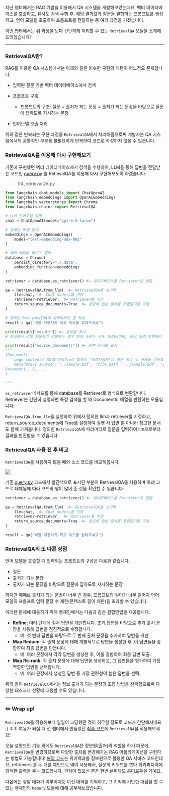 지난 챕터에서는 RAG 기법을 이용해서 QA 시스템을 개발해보았는데요, 벡터 데이터베이스를 호출하고, 유사도 검색 수행 후, 해당 결과값과 질문을 결합하는 프롬프트를 생성하고, 언어 모델을 호출하여 프롬프트를 전달하는 등 여러 과정을 거쳤습니다.

이번 챕터에서는 위 과정을 보다 간단하게 처리할 수 있는 `RetrievalQA` 모듈을 소개해드리겠습니다!

---

### RetrievalQA란?

RAG를 이용한 QA 시스템에서는 아래와 같은 비슷한 구현의 패턴이 어느정도 존재합니다. 

- 입력된 질문 기반 벡터 데이터베이스에서 검색

- 프롬프트 구축 
  
  - 프롬프트의 구조: 질문 + 출처가 되는 문장 + 출처가 되는 문장을 바탕으로 질문에 답하도록 지시하는 문장

- 언어모델 호출 처리

위와 같은 반복되는 구현 과정을 `RetrievalQA`에서 처리해줌으로써 개발자는 QA 시스템에서의 공통적인 부분을 불필요하게 반복하여 코드로 작성하지 않을 수 있습니다.

### RetrievalQA를 이용해 다시 구현해보기

기존에 구현했던 벡터 데이터베이스에서 검색을 수행하여, LLM을 통해 답변을 전달받는 코드인 [query.py](https://git.bwg.co.kr/gitlab/study/langchain/-/wikis/02_Langchain%EB%AA%A8%EB%93%88-02_Retrieval_3_PDF%EA%B8%B0%EB%B0%98-%EC%B1%97%EB%B4%87%EB%A7%8C%EB%93%A4%EA%B8%B0-(%EC%8B%A4%EC%8A%B5)#2-%EA%B2%80%EC%83%89-%EB%B0%8F-%ED%94%84%EB%A1%AC%ED%94%84%ED%8A%B8-%EA%B5%AC%EC%B6%95) 를 RetievalQA를 이용해 다시 구현해보도록 하겠습니다.

> 04_retrievalQA.py

```python
from langchain.chat_models import ChatOpenAI
from langchain.embeddings import OpenAIEmbeddings
from langchain.vectorstores import Chroma
from langchain.chains import RetrievalQA

# LLM 언어모델 정의
chat = ChatOpenAI(model="gpt-3.5-turbo")

# 임베딩 모델 정의
embeddings = OpenAIEmbeddings(
    model="text-embedding-ada-002"
)

# 벡터 데이터 베이스 정의
database = Chroma(
    persist_directory="./.data",
    embedding_function=embeddings
)

retriever = database.as_retriever() #← 데이터베이스를 Retriever로 변환

qa = RetrievalQA.from_llm(  #← RetrievalQA를 초기화
    llm=chat,  #← Chat models를 지정
    retriever=retriever,  #← Retriever를 지정
    return_source_documents=True  #← 응답에 원본 문서를 포함할지를 지정
)

# 정의한 RetrievalQA에 파라미터로 질 작성
result = qa("비행 자동차의 최고 속도를 알려주세요")

print(result["result"]) #← 응답을 표시
# 도심에서 비행 자동차가 비행하는 경우 최대 속도는 시속 150km이며, 도시 외의 지역에서 비행 자동차가 비행하는 경우 최대 속도는 시속 250km입니다.

print(result["source_documents"]) #← 원본 문서를 표시
"""
[Document(
    page_content='제2조(정의)\n이 법에서 "비행자동차"라 함은 지상 및 공중을 이동할 수 있는 능력을 가진 차량을 말한다....', 
    metadata={'source': './sample.pdf', 'file_path': './sample.pdf', 'page': 3, 'total_pages': 12, 'format': 'PDF 1.7', 'title': '하늘을 나는 자동차 관련 법제도', 'author': '', 'subject': '', 'keywords': ', docId:825DD61FFAE9658C7293B36CB13F138C', 'creator': 'Microsoft Office Word', 'producer': 'Aspose.Words for .NET 23.11.0', 'creationDate': 'D:20231207125109Z', 'modDate': "D:20231211174122+09'00'", 'trapped': ''}), 
Document(...), ...
]

"""
```

`as_retriever`메서드를 통해 database를 Retriever로 형식으로 변환합니다. Retriever는 간단히 설명하면 특정 검색을 할 때 Document의 배열을 반환하는 모듈입니다. 

`RetrievalQA.from_llm`을 실행하여 위에서 정의한 llm과 retriever를 지정하고, return_source_documents에 True를 설정하여 실행 시 답변 뿐 아니라 참고한 문서도 함께 가져옵니다. 정의한 `RetrievalQA`에 파라미터로 질문을 입력하여 llm으로부터 결과를 반환받을 수 있습니다.



### RetrievalQA 사용 전 후 비교

`RetrievalQA`를 사용하지 않을 때와 소스 코드를 비교해봅시다.

![](uploads/02_Langchain모듈-02_Retrieval_4_RetrievalQA/2024-06-03-17-21-50-image.png)

기존 [query.py](https://git.bwg.co.kr/gitlab/study/langchain/-/wikis/02_Langchain%EB%AA%A8%EB%93%88-02_Retrieval_3_PDF%EA%B8%B0%EB%B0%98-%EC%B1%97%EB%B4%87%EB%A7%8C%EB%93%A4%EA%B8%B0-(%EC%8B%A4%EC%8A%B5)#2-%EA%B2%80%EC%83%89-%EB%B0%8F-%ED%94%84%EB%A1%AC%ED%94%84%ED%8A%B8-%EA%B5%AC%EC%B6%95) 코드에서 빨간색으로 표시된 부분이 RetrievalQA를 사용하며 아래 코드로 대체됨에 따라 코드의 양이 많이 준 것을 확인할 수 있습니다.

```python
retriever = database.as_retriever() #← 데이터베이스를 Retriever로 변환

qa = RetrievalQA.from_llm(  #← RetrievalQA를 초기화
    llm=chat,  #← Chat models를 지정
    retriever=retriever,  #← Retriever를 지정
    return_source_documents=True  #← 응답에 원본 문서를 포함할지를 지정
)

result = qa("비행 자동차의 최고 속도를 알려주세요")
```

### RetrievalQA의 또 다른 장점

언어 모델을 호출할 때 입력되는 프롬프트의 구성은 다음과 같습니다.

- 질문 
- 출처가 되는 문장 
- 출처가 되는 문장을 바탕으로 질문에 답하도록 지시하는 문장

하지만 때때로 출처가 되는 문장이 너무 긴 경우, 프롬프트의 길이가 너무 길어져 언어 모델의 프롬프트 입력 문장 수 제한(콘텍스트 길이 제한)을 초과할 수 있습니다.

이러한 문제에 대응하기 위해 랭체인에서는 다음과 같은 결합방법을 제공합니다.

- **Refine**: 여러 단계에 걸쳐 답변을 개선합니다. 초기 답변을 바탕으로 추가 출처 문장을 사용해 답변을 점진적으로 수정합니다. 
  - 예: 첫 번째 답변을 바탕으로 두 번째 출처 문장을 추가하여 답변을 개선.
- **Map Reduce**: 각 출처 문장에 대해 개별적으로 답변을 생성한 후, 이 답변들을 종합하여 최종 답변을 만듭니다. 
  - 예: 여러 문장에서 각각 답변을 생성한 후, 이를 결합하여 최종 답변 도출. 
- **Map Re-rank**: 각 출처 문장에 대해 답변을 생성하고, 그 답변들을 평가하여 가장 적합한 답변을 선택합니다.
  - 예: 여러 문장에서 생성된 답변 중 가장 관련성이 높은 답변을 선택.



위와 같이 `RetrievalQA`에서는 정보 출처가 되는 문장의 조합 방법을 선택함으로써 다양한 태스크나 상황에 대응할 수도 있습니다.



---

### ✏️ Wrap up!

`RetrievalQA`를 적용해보니 일일이 코딩했던 것이 허무할 정도로 코드가 간단해지네요 :) ㅎㅎ 여유가 되실 때 전 챕터에서 만들었던 [최종 코드](https://git.bwg.co.kr/gitlab/study/langchain/-/wikis/02_Langchain%EB%AA%A8%EB%93%88-02_Retrieval_3_PDF%EA%B8%B0%EB%B0%98-%EC%B1%97%EB%B4%87%EB%A7%8C%EB%93%A4%EA%B8%B0-(%EC%8B%A4%EC%8A%B5)#3-%ED%94%84%EB%A1%A0%ED%8A%B8%EC%97%94%ED%8A%B8-%EA%B5%AC%EC%B6%95)에 `RetrievalQA`을 적용해보세요!



오늘 설명드린 기능 외에도 `RetrievalQA`은 정보원(출처)의 역할을 하기 때문에, `RetrievalQA`을 변경하므로써 다양한 출처를 변경해가는 RAG 어플리케이션을 구현하는 방법도 가능합니다! [해당 코드](https://github.com/wikibook/langchain/blob/master/03_retrieval/re_phrase_query.py)는 위키백과를 정보원으로 활용한 QA 서비스 코드인데요, retrievers 를 두 개를 체인으로 엮어 사용해서, 질문의 키워드를 뽑아 위키피디아에 검색한 출력을 주는 코드입니다. 관심이 있으신 분은 한번 살펴봐도 흥미로우실 거예요.



다음에는 정말 대화가 이루어지듯 이전 대화를 기억하고, 그 기억에 기반한 대답을 할 수 있는 랭체인의 `Memory` 모듈에 대해 공부해보겠습니다.






